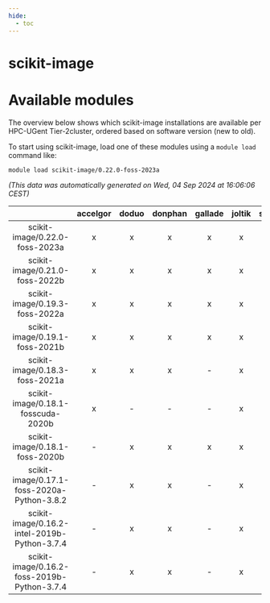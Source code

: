 ```yaml
---
hide:
  - toc
---
```


scikit-image
============

# Available modules


The overview below shows which scikit-image installations are available per HPC-UGent Tier-2cluster, ordered based on software version (new to old).

To start using scikit-image, load one of these modules using a `module load` command like:

```shell
module load scikit-image/0.22.0-foss-2023a
```

*(This data was automatically generated on Wed, 04 Sep 2024 at 16:06:06 CEST)*  

| |accelgor|doduo|donphan|gallade|joltik|shinx|skitty|
| :---: | :---: | :---: | :---: | :---: | :---: | :---: | :---: |
|scikit-image/0.22.0-foss-2023a|x|x|x|x|x|x|x|
|scikit-image/0.21.0-foss-2022b|x|x|x|x|x|-|x|
|scikit-image/0.19.3-foss-2022a|x|x|x|x|x|x|x|
|scikit-image/0.19.1-foss-2021b|x|x|x|x|x|-|x|
|scikit-image/0.18.3-foss-2021a|x|x|x|-|x|-|x|
|scikit-image/0.18.1-fosscuda-2020b|x|-|-|-|x|-|-|
|scikit-image/0.18.1-foss-2020b|-|x|x|x|x|-|x|
|scikit-image/0.17.1-foss-2020a-Python-3.8.2|-|x|x|-|x|-|x|
|scikit-image/0.16.2-intel-2019b-Python-3.7.4|-|x|x|-|x|-|x|
|scikit-image/0.16.2-foss-2019b-Python-3.7.4|-|x|x|-|x|-|x|
